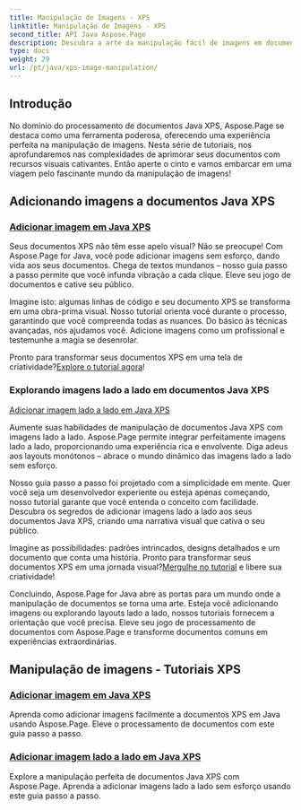 ```yaml
---
title: Manipulação de Imagens - XPS
linktitle: Manipulação de Imagens - XPS
second_title: API Java Aspose.Page
description: Descubra a arte da manipulação fácil de imagens em documentos Java XPS com Aspose.Page. Aprenda a adicionar e agrupar imagens perfeitamente para aprimorar o processamento de documentos.
type: docs
weight: 29
url: /pt/java/xps-image-manipulation/
---
```


## Introdução

No domínio do processamento de documentos Java XPS, Aspose.Page se destaca como uma ferramenta poderosa, oferecendo uma experiência perfeita na manipulação de imagens. Nesta série de tutoriais, nos aprofundaremos nas complexidades de aprimorar seus documentos com recursos visuais cativantes. Então aperte o cinto e vamos embarcar em uma viagem pelo fascinante mundo da manipulação de imagens!

## Adicionando imagens a documentos Java XPS
### [Adicionar imagem em Java XPS](./add-image/)

Seus documentos XPS não têm esse apelo visual? Não se preocupe! Com Aspose.Page for Java, você pode adicionar imagens sem esforço, dando vida aos seus documentos. Chega de textos mundanos – nosso guia passo a passo permite que você infunda vibração a cada clique. Eleve seu jogo de documentos e cative seu público.

Imagine isto: algumas linhas de código e seu documento XPS se transforma em uma obra-prima visual. Nosso tutorial orienta você durante o processo, garantindo que você compreenda todas as nuances. Do básico às técnicas avançadas, nós ajudamos você. Adicione imagens como um profissional e testemunhe a magia se desenrolar.

 Pronto para transformar seus documentos XPS em uma tela de criatividade?[Explore o tutorial agora](./add-image/)!

### Explorando imagens lado a lado em documentos Java XPS
[Adicionar imagem lado a lado em Java XPS](./add-tiled-image/)

Aumente suas habilidades de manipulação de documentos Java XPS com imagens lado a lado. Aspose.Page permite integrar perfeitamente imagens lado a lado, proporcionando uma experiência rica e envolvente. Diga adeus aos layouts monótonos – abrace o mundo dinâmico das imagens lado a lado sem esforço.

Nosso guia passo a passo foi projetado com a simplicidade em mente. Quer você seja um desenvolvedor experiente ou esteja apenas começando, nosso tutorial garante que você entenda o conceito com facilidade. Descubra os segredos de adicionar imagens lado a lado aos seus documentos Java XPS, criando uma narrativa visual que cativa o seu público.

 Imagine as possibilidades: padrões intrincados, designs detalhados e um documento que conta uma história. Pronto para transformar seus documentos XPS em uma jornada visual?[Mergulhe no tutorial](./add-tiled-image/) e libere sua criatividade!

Concluindo, Aspose.Page for Java abre as portas para um mundo onde a manipulação de documentos se torna uma arte. Esteja você adicionando imagens ou explorando layouts lado a lado, nossos tutoriais fornecem a orientação que você precisa. Eleve seu jogo de processamento de documentos com Aspose.Page e transforme documentos comuns em experiências extraordinárias.
## Manipulação de imagens - Tutoriais XPS
### [Adicionar imagem em Java XPS](./add-image/)
Aprenda como adicionar imagens facilmente a documentos XPS em Java usando Aspose.Page. Eleve o processamento de documentos com este guia passo a passo.
### [Adicionar imagem lado a lado em Java XPS](./add-tiled-image/)
Explore a manipulação perfeita de documentos Java XPS com Aspose.Page. Aprenda a adicionar imagens lado a lado sem esforço usando este guia passo a passo.